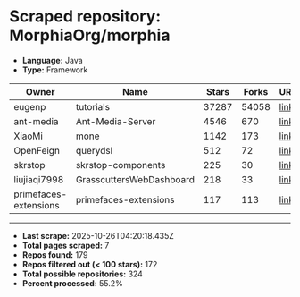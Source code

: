 # Scraped repository: MorphiaOrg/morphia
* **Language:** Java
* **Type:** Framework

| Owner | Name | Stars | Forks | URL |
|---|---|---|---|---|
| eugenp | tutorials | 37287 | 54058 | [link](https://github.com/eugenp/tutorials) |
| ant-media | Ant-Media-Server | 4546 | 670 | [link](https://github.com/ant-media/Ant-Media-Server) |
| XiaoMi | mone | 1142 | 173 | [link](https://github.com/XiaoMi/mone) |
| OpenFeign | querydsl | 512 | 72 | [link](https://github.com/OpenFeign/querydsl) |
| skrstop | skrstop-components | 225 | 30 | [link](https://github.com/skrstop/skrstop-components) |
| liujiaqi7998 | GrasscuttersWebDashboard | 218 | 33 | [link](https://github.com/liujiaqi7998/GrasscuttersWebDashboard) |
| primefaces-extensions | primefaces-extensions | 117 | 113 | [link](https://github.com/primefaces-extensions/primefaces-extensions) |

---
* **Last scrape:** 2025-10-26T04:20:18.435Z
* **Total pages scraped:** 7
* **Repos found:** 179
* **Repos filtered out (< 100 stars):** 172
* **Total possible repositories:** 324
* **Percent processed:** 55.2%
